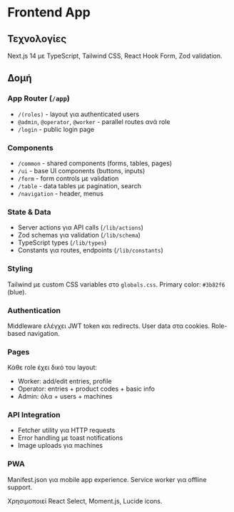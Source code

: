 # Frontend App

## Τεχνολογίες

Next.js 14 με TypeScript, Tailwind CSS, React Hook Form, Zod validation.

## Δομή

### App Router (`/app`)

- `/(roles)` - layout για authenticated users
- `@admin`, `@operator`, `@worker` - parallel routes ανά role
- `/login` - public login page

### Components

- `/common` - shared components (forms, tables, pages)
- `/ui` - base UI components (buttons, inputs)
- `/form` - form controls με validation
- `/table` - data tables με pagination, search
- `/navigation` - header, menus

### State & Data

- Server actions για API calls (`/lib/actions`)
- Zod schemas για validation (`/lib/schema`)  
- TypeScript types (`/lib/types`)
- Constants για routes, endpoints (`/lib/constants`)

### Styling

Tailwind με custom CSS variables στο `globals.css`. Primary color: `#3b82f6` (blue).

### Authentication

Middleware ελέγχει JWT token και redirects. User data στα cookies. Role-based navigation.

### Pages

Κάθε role έχει δικό του layout:
- Worker: add/edit entries, profile
- Operator: entries + product codes + basic info
- Admin: όλα + users + machines

### API Integration

- Fetcher utility για HTTP requests
- Error handling με toast notifications
- Image uploads για machines

### PWA

Manifest.json για mobile app experience. Service worker για offline support.

Χρησιμοποιεί React Select, Moment.js, Lucide icons.